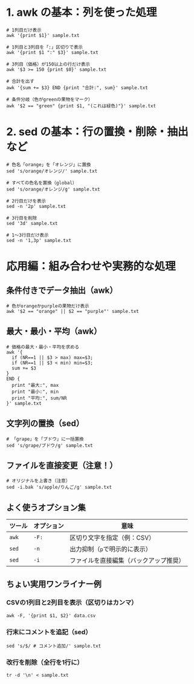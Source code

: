 # 1. awk の基本：列を使った処理

```
# 1列目だけ表示
awk '{print $1}' sample.txt

# 1列目と3列目を「:」区切りで表示
awk '{print $1 ":" $3}' sample.txt

# 3列目（価格）が150以上の行だけ表示
awk '$3 >= 150 {print $0}' sample.txt

# 合計を出す
awk '{sum += $3} END {print "合計:", sum}' sample.txt

# 条件分岐（色がgreenの果物をマーク）
awk '$2 == "green" {print $1, "(これは緑色)"}' sample.txt
```

# 2. sed の基本：行の置換・削除・抽出など

```
# 色名「orange」を「オレンジ」に置換
sed 's/orange/オレンジ/' sample.txt

# すべての色名を置換（global）
sed 's/orange/オレンジ/g' sample.txt

# 2行目だけを表示
sed -n '2p' sample.txt

# 3行目を削除
sed '3d' sample.txt

# 1〜3行目だけ表示
sed -n '1,3p' sample.txt
```

# 応用編：組み合わせや実務的な処理

## 条件付きでデータ抽出（awk）

```
# 色がorangeかpurpleの果物だけ表示
awk '$2 == "orange" || $2 == "purple"' sample.txt
```

## 最大・最小・平均（awk）

```
# 価格の最大・最小・平均を求める
awk '{
  if (NR==1 || $3 > max) max=$3;
  if (NR==1 || $3 < min) min=$3;
  sum += $3
}
END {
  print "最大:", max
  print "最小:", min
  print "平均:", sum/NR
}' sample.txt
```

## 文字列の置換（sed）

```
# 「grape」を「ブドウ」に一括置換
sed 's/grape/ブドウ/g' sample.txt
```

## ファイルを直接変更（注意！）

```
# オリジナルを上書き（注意）
sed -i.bak 's/apple/りんご/g' sample.txt
```

## よく使うオプション集

| ツール   | オプション | 意味                  |
| ----- | ----- | ------------------- |
| `awk` | `-F:` | 区切り文字を指定（例：CSV）     |
| `sed` | `-n`  | 出力抑制（`p`で明示的に表示）    |
| `sed` | `-i`  | ファイルを直接編集（バックアップ推奨） |


## ちょい実用ワンライナー例

### CSVの1列目と2列目を表示（区切りはカンマ）

```
awk -F, '{print $1, $2}' data.csv
```

### 行末にコメントを追記（sed）

```
sed 's/$/ # コメント追加/' sample.txt
```

### 改行を削除（全行を1行に）

```
tr -d '\n' < sample.txt
```



